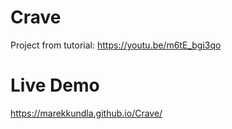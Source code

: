 # Crave

Project from tutorial: https://youtu.be/m6tE_bgi3qo

# Live Demo

https://marekkundla.github.io/Crave/

